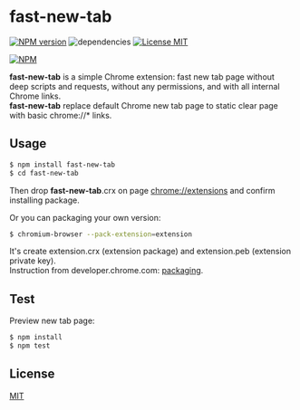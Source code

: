 # fast-new-tab #

[![NPM version][npm-image]][npm-url] ![dependencies][dependencies-image] [![License MIT][license-image]](LICENSE)

[![NPM](https://nodei.co/npm/fast-new-tab.png)](https://nodei.co/npm/fast-new-tab/)

**fast-new-tab** is a simple Chrome extension: fast new tab page without deep scripts and requests, without any permissions, and with all internal Chrome links.  
**fast-new-tab** replace default Chrome new tab page to static clear page with basic chrome://* links.

## Usage ##
```bash
$ npm install fast-new-tab
$ cd fast-new-tab
```
Then drop **fast-new-tab**.crx on page [chrome://extensions](chrome://extensions) and confirm installing package.

Or you can packaging your own version:
```bash
$ chromium-browser --pack-extension=extension
```
It's create extension.crx (extension package) and extension.peb (extension private key).  
Instruction from developer.chrome.com: [packaging](https://developer.chrome.com/extensions/packaging).

## Test ##
Preview new tab page:
```bash
$ npm install
$ npm test
```

## License ##
[MIT](LICENSE)

[license-image]: https://img.shields.io/badge/license-MIT-blue.svg "license-image"
[dependencies-image]: https://img.shields.io/gemnasium/mathiasbynens/he.svg?maxAge=2592000 "dependencies-image"
[npm-image]: https://img.shields.io/npm/v/fast-new-tab.svg "npm-image"
[npm-url]: https://www.npmjs.com/package/fast-new-tab "fast-new-tab"
